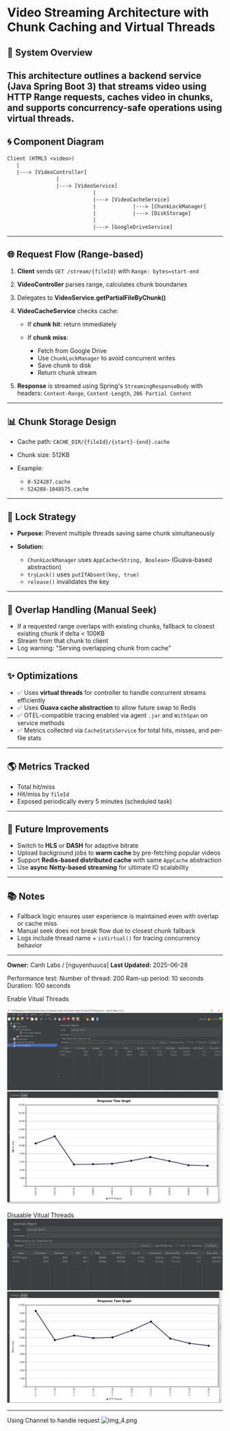 # Video Streaming Architecture with Chunk Caching and Virtual Threads

## 🔢 System Overview

This architecture outlines a backend service (Java Spring Boot 3) that streams video using HTTP Range requests, caches video in chunks, and supports concurrency-safe operations using virtual threads.
---

## 🌀 Component Diagram

```
Client (HTML5 <video>)
   |
   |---> [VideoController]
                |
                |---> [VideoService]
                            |
                            |---> [VideoCacheService]
                            |            |---> [ChunkLockManager]
                            |            |---> [DiskStorage]
                            |
                            |---> [GoogleDriveService]
```

---

## 🌐 Request Flow (Range-based)

1. **Client** sends `GET /stream/{fileId}` with `Range: bytes=start-end`
2. **VideoController** parses range, calculates chunk boundaries
3. Delegates to **VideoService.getPartialFileByChunk()**
4. **VideoCacheService** checks cache:

    * If **chunk hit**: return immediately
    * If **chunk miss**:

        * Fetch from Google Drive
        * Use `ChunkLockManager` to avoid concurrent writes
        * Save chunk to disk
        * Return chunk stream
5. **Response** is streamed using Spring's `StreamingResponseBody` with headers: `Content-Range`, `Content-Length`, `206 Partial Content`

---

## 📊 Chunk Storage Design

* Cache path: `CACHE_DIR/{fileId}/{start}-{end}.cache`
* Chunk size: 512KB
* Example:

    * `0-524287.cache`
    * `524288-1048575.cache`

---

## 🔗 Lock Strategy

* **Purpose:** Prevent multiple threads saving same chunk simultaneously
* **Solution:**

    * `ChunkLockManager` uses `AppCache<String, Boolean>` (Guava-based abstraction)
    * `tryLock()` uses `putIfAbsent(key, true)`
    * `release()` invalidates the key

---

## 🔄 Overlap Handling (Manual Seek)

* If a requested range overlaps with existing chunks, fallback to closest existing chunk if delta < 100KB
* Stream from that chunk to client
* Log warning: "Serving overlapping chunk from cache"

---

## ✨ Optimizations

* ✅ Uses **virtual threads** for controller to handle concurrent streams efficiently
* ✅ Uses **Guava cache abstraction** to allow future swap to Redis
* ✅ OTEL-compatible tracing enabled via agent `.jar` and `WithSpan` on service methods
* ✅ Metrics collected via `CacheStatsService` for total hits, misses, and per-file stats

---

## 🌎 Metrics Tracked

* Total hit/miss
* Hit/miss by `fileId`
* Exposed periodically every 5 minutes (scheduled task)

---

## 🌟 Future Improvements

* Switch to **HLS** or **DASH** for adaptive bitrate
* Upload background jobs to **warm cache** by pre-fetching popular videos
* Support **Redis-based distributed cache** with same `AppCache` abstraction
* Use **async Netty-based streaming** for ultimate IO scalability

---

## 📚 Notes

* Fallback logic ensures user experience is maintained even with overlap or cache miss
* Manual seek does not break flow due to closest chunk fallback
* Logs include thread name + `isVirtual()` for tracing concurrency behavior

---

**Owner:** Canh Labs / \[nguyenhuuca]
**Last Updated:** 2025-06-28


Performance test:
Number of thread: 200
Ram-up period: 10 seconds
Duration: 100 seconds

Enable Vitual Threads


![img.png](img.png)
![img_1.png](img_1.png)

Disaable Vitual Threads
![img_2.png](img_2.png)
![img_3.png](img_3.png)


---
Using Channel to handle request
![img_4.png](img_4.png)
